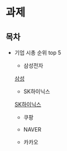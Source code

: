 # 과제
## 목차
- 기업 시총 순위 top 5
  - 삼성전자
  
  [삼성](https://www.samsung.com/sec/, "samsung link")
  
  - SK하이닉스

  [SK하이닉스](https://www.skhynix.com/kor/index.jsp, "skhynix link")

  - 쿠팡

  - NAVER

  - 카카오
